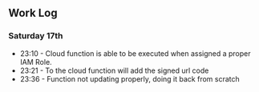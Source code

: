 ## Work Log
###  Saturday 17th
- 23:10 - Cloud function is able to be executed when assigned a proper IAM Role.
- 23:21 - To the cloud function will add the signed url code
- 23:36 - Function not updating properly, doing it back from scratch
